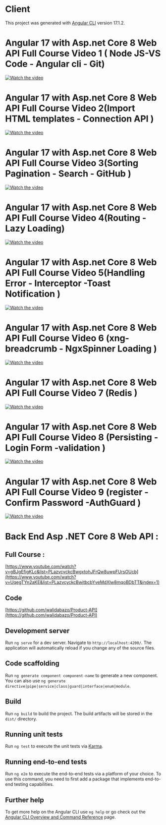 # Client

This project was generated with [Angular CLI](https://github.com/angular/angular-cli) version 17.1.2.


# Angular 17 with  Asp.net Core 8 Web API  Full Course Video 1 ( Node JS-VS Code - Angular cli - Git) 
[![Watch the video](https://img.youtube.com/vi/gBJgEfigKLc/0.jpg)](https://youtu.be/gBJgEfigKLc)

# Angular 17 with  Asp.net Core 8 Web API  Full Course Video 2(Import HTML templates - Connection API ) 
[![Watch the video](https://img.youtube.com/vi/zaxiX1gyCKM/0.jpg)](https://youtu.be/zaxiX1gyCKM)

# Angular 17 with  Asp.net Core 8 Web API  Full Course Video 3(Sorting Pagination - Search - GitHub ) 
[![Watch the video](https://img.youtube.com/vi/rGMq-LiXd1Q/0.jpg)](https://youtu.be/rGMq-LiXd1Q)

# Angular 17 with  Asp.net Core 8 Web API  Full Course Video 4(Routing - Lazy Loading)
[![Watch the video](https://img.youtube.com/vi/O4HRyqU0ak0/0.jpg)](https://youtu.be/O4HRyqU0ak0)

# Angular 17 with  Asp.net Core 8 Web API  Full Course Video 5(Handling Error - Interceptor -Toast Notification )
[![Watch the video](https://img.youtube.com/vi/5_yNpWjClR0/0.jpg)](https://youtu.be/5_yNpWjClR0)

# Angular 17 with Asp.net Core 8 Web API Full Course Video 6 (xng-breadcrumb - NgxSpinner Loading )
[![Watch the video](https://img.youtube.com/vi/Ri3SgtZ1aeA/0.jpg)](https://youtu.be/Ri3SgtZ1aeA)

# Angular 17 with  Asp.net Core 8 Web API  Full Course Video 7 (Redis ) 
[![Watch the video](https://img.youtube.com/vi/SuO8rf3AV6k/0.jpg)](https://youtu.be/SuO8rf3AV6k)

# Angular 17 with  Asp.net Core 8 Web API  Full Course Video 8  (Persisting -Login Form -validation )
[![Watch the video](https://img.youtube.com/vi/_oPRK2ub4xw/0.jpg)](https://youtu.be/_oPRK2ub4xw)

# Angular 17 with  Asp.net Core 8 Web API  Full Course Video 9 (register - Confirm Password -AuthGuard ) 
[![Watch the video](https://img.youtube.com/vi/G-umKSEhjIE/0.jpg)](https://youtu.be/G-umKSEhjIE)


# Back End Asp .NET Core 8 Web API :
## Full Course  :
[https://www.youtube.com/watch?v=gBJgEfigKLc&list=PLazvcyckcBwgxtohJFrQw8uwpFUrsOUcb](https://www.youtube.com/watch?v=UqegTYn2aKE&list=PLazvcyckcBwitbcbYveMdXlw8mqoBDbTT&index=1)

## Code
[https://github.com/walidabazo/Product-API](https://github.com/walidabazo/Product-API)


## Development server

Run `ng serve` for a dev server. Navigate to `http://localhost:4200/`. The application will automatically reload if you change any of the source files.

## Code scaffolding

Run `ng generate component component-name` to generate a new component. You can also use `ng generate directive|pipe|service|class|guard|interface|enum|module`.

## Build

Run `ng build` to build the project. The build artifacts will be stored in the `dist/` directory.

## Running unit tests

Run `ng test` to execute the unit tests via [Karma](https://karma-runner.github.io).

## Running end-to-end tests

Run `ng e2e` to execute the end-to-end tests via a platform of your choice. To use this command, you need to first add a package that implements end-to-end testing capabilities.

## Further help

To get more help on the Angular CLI use `ng help` or go check out the [Angular CLI Overview and Command Reference](https://angular.io/cli) page.
